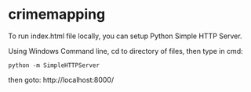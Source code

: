 # crimemapping

To run index.html file locally, you can setup Python Simple HTTP Server.

Using Windows Command line, cd to directory of files, then type in cmd:

`python -m SimpleHTTPServer `

then goto: http://localhost:8000/
